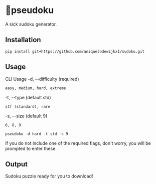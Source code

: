 # 🍙pseudoku
A sick sudoku generator.

## Installation
```
pip install git+https://github.com/aniquelodewijkx1/sudoku.git
```

## Usage
CLI Usage
-d, --difficulty (required)

    easy, medium, hard, extreme


-t, --type (default std)

    stf (standard), rare


-s, --size (default 9)

    6, 8, 9

```
pseudoku -d hard -t std -s 9
```

If you do not include one of the required flags, don't worry, you will be prompted to enter these.

## Output
Sudoku puzzle ready for you to download!
